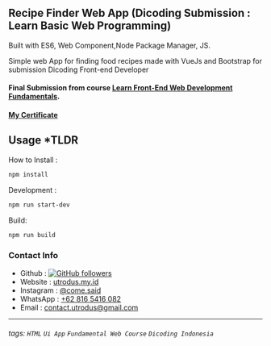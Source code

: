 ## Recipe Finder Web App (Dicoding Submission : Learn Basic Web Programming)
Built with ES6, Web Component,Node Package Manager, JS.

Simple web App for finding food recipes made with VueJs and Bootstrap for submission Dicoding Front-end Developer

#### Final Submission from course [Learn Front-End Web Development Fundamentals](https://www.dicoding.com/academies/163).
#### [My Certificate](https://www.dicoding.com/certificates/QGRX57M5RP0M) 

## Usage *TLDR

How to Install :

```bash
npm install
```
Development :

```bash
npm run start-dev
```

Build:

```bash
npm run build
```




### Contact Info
- Github : [![GitHub followers](https://img.shields.io/github/followers/utrodus.svg?style=social&label=Follow&maxAge=2592000)](https://github.com/utrodus?tab=followers) 
- Website : [utrodus.my.id](utrodus.my.id)
- Instagram : [@come.said](https://www.instagram.com/utrodus)
- WhatsApp : [+62 816 5416 082](https://wa.me/628165416082)
- Email : [contact.utrodus@gmail.com](mailto:contact.utrodus@gmail.com)

---

###### tags: `HTML` `Ui App` `Fundamental Web Course` `Dicoding Indonesia`


